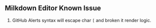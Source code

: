 
## Milkdown Editor Known Issue

1. GitHub Alerts syntax will escape char `[` and broken it render logic.